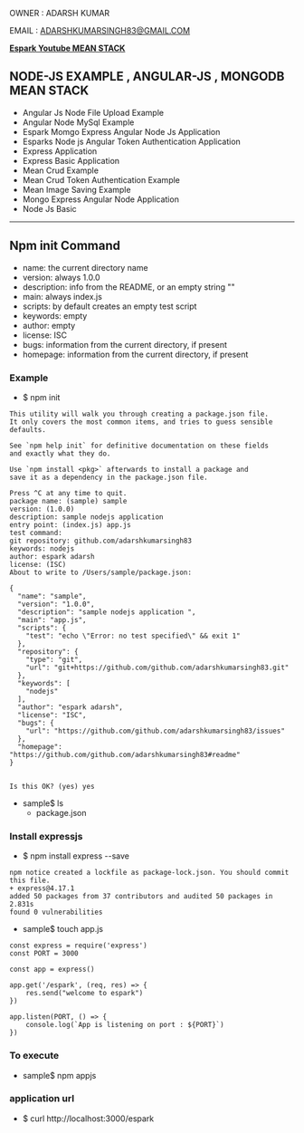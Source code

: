 
OWNER : ADARSH KUMAR 

EMAIL : ADARSHKUMARSINGH83@GMAIL.COM


**[Espark Youtube MEAN STACK ](https://www.youtube.com/playlist?list=PLBH_SvM38ibH1aaaXBmQd6SzXO3TXutLy)**

NODE-JS EXAMPLE , ANGULAR-JS , MONGODB MEAN STACK
---------------------------------------------

- Angular Js Node File Upload Example	
- Angular Node MySql Example	
- Espark Momgo Express Angular Node Js Application	
- Esparks Node js Angular Token Authentication Application
- Express Application	
- Express Basic Application	
- Mean Crud Example	
- Mean Crud Token Authentication Example	
- Mean Image Saving Example
- Mongo Express Angular Node Application	
- Node Js Basic

---

## Npm init Command 
* name: the current directory name
* version: always 1.0.0
* description: info from the README, or an empty string ""
* main: always index.js
* scripts: by default creates an empty test script
* keywords: empty
* author: empty
* license: ISC
* bugs: information from the current directory, if present
* homepage: information from the current directory, if present

### Example 
* $ npm init 
```
This utility will walk you through creating a package.json file.
It only covers the most common items, and tries to guess sensible defaults.

See `npm help init` for definitive documentation on these fields
and exactly what they do.

Use `npm install <pkg>` afterwards to install a package and
save it as a dependency in the package.json file.

Press ^C at any time to quit.
package name: (sample) sample
version: (1.0.0) 
description: sample nodejs application 
entry point: (index.js) app.js
test command: 
git repository: github.com/adarshkumarsingh83
keywords: nodejs
author: espark adarsh 
license: (ISC) 
About to write to /Users/sample/package.json:

{
  "name": "sample",
  "version": "1.0.0",
  "description": "sample nodejs application ",
  "main": "app.js",
  "scripts": {
    "test": "echo \"Error: no test specified\" && exit 1"
  },
  "repository": {
    "type": "git",
    "url": "git+https://github.com/github.com/adarshkumarsingh83.git"
  },
  "keywords": [
    "nodejs"
  ],
  "author": "espark adarsh",
  "license": "ISC",
  "bugs": {
    "url": "https://github.com/github.com/adarshkumarsingh83/issues"
  },
  "homepage": "https://github.com/github.com/adarshkumarsingh83#readme"
}


Is this OK? (yes) yes
```
* sample$ ls 
  * package.json

### Install expressjs 
* $ npm install express --save 
```
npm notice created a lockfile as package-lock.json. You should commit this file.
+ express@4.17.1
added 50 packages from 37 contributors and audited 50 packages in 2.831s
found 0 vulnerabilities
```

* sample$ touch app.js 
```
const express = require('express')
const PORT = 3000

const app = express()

app.get('/espark', (req, res) => {
    res.send("welcome to espark")
})

app.listen(PORT, () => {
    console.log(`App is listening on port : ${PORT}`)
})
```

### To execute 
* sample$ npm appjs 

### application url 
* $ curl http://localhost:3000/espark